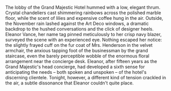The lobby of the Grand Majestic Hotel hummed with a low, elegant thrum. Crystal chandeliers cast shimmering rainbows across the polished marble floor, while the scent of lilies and expensive coffee hung in the air. Outside, the November rain lashed against the Art Deco windows, a dramatic backdrop to the hushed conversations and the click of designer heels.  Eleanor Vance, her name tag pinned meticulously to her crisp navy blazer, surveyed the scene with an experienced eye.  Nothing escaped her notice: the slightly frayed cuff on the fur coat of Mrs. Henderson in the velvet armchair, the anxious tapping foot of the businessman by the grand staircase, even the barely perceptible wobble of the enormous floral arrangement near the concierge desk. Eleanor, after fifteen years as the Grand Majestic's head concierge, had developed a sixth sense for anticipating the needs – both spoken and unspoken – of the hotel's discerning clientele.  Tonight, however, a different kind of tension crackled in the air, a subtle dissonance that Eleanor couldn't quite place.
